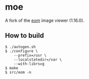 # moe

A fork of the [eom](https://github.com/mate-desktop/eom/tree/1.16) image viewer (1.16.0).

## How to build

```
$ ./autogen.sh
$ ./configure \
    --prefix=/usr \
    --localstatedir=/var \
    --with-librsvg
$ make
$ src/eom -n
```

